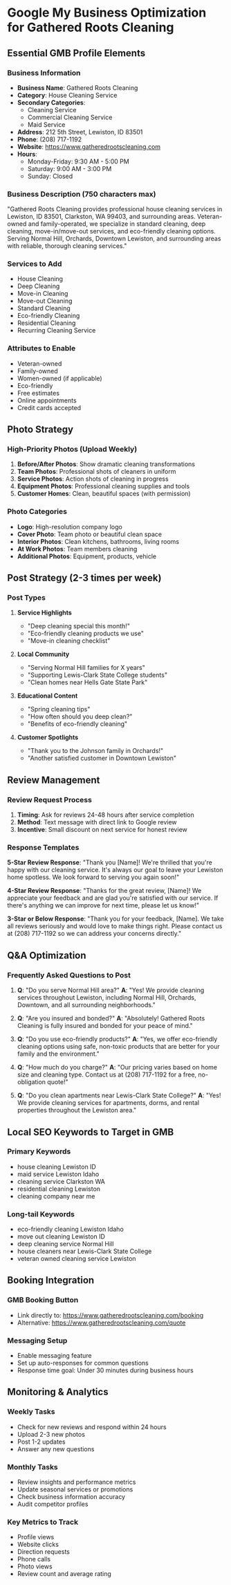 # Google My Business Optimization for Gathered Roots Cleaning

## Essential GMB Profile Elements

### Business Information

- **Business Name**: Gathered Roots Cleaning
- **Category**: House Cleaning Service
- **Secondary Categories**:
  - Cleaning Service
  - Commercial Cleaning Service
  - Maid Service
- **Address**: 212 5th Street, Lewiston, ID 83501
- **Phone**: (208) 717-1192
- **Website**: https://www.gatheredrootscleaning.com
- **Hours**:
  - Monday-Friday: 9:30 AM - 5:00 PM
  - Saturday: 9:00 AM - 3:00 PM
  - Sunday: Closed

### Business Description (750 characters max)

"Gathered Roots Cleaning provides professional house cleaning services in Lewiston, ID 83501, Clarkston, WA 99403, and surrounding areas. Veteran-owned and family-operated, we specialize in standard cleaning, deep cleaning, move-in/move-out services, and eco-friendly cleaning options. Serving Normal Hill, Orchards, Downtown Lewiston, and surrounding areas with reliable, thorough cleaning services."

### Services to Add

- House Cleaning
- Deep Cleaning
- Move-in Cleaning
- Move-out Cleaning
- Standard Cleaning
- Eco-friendly Cleaning
- Residential Cleaning
- Recurring Cleaning Service

### Attributes to Enable

- Veteran-owned
- Family-owned
- Women-owned (if applicable)
- Eco-friendly
- Free estimates
- Online appointments
- Credit cards accepted

## Photo Strategy

### High-Priority Photos (Upload Weekly)

1. **Before/After Photos**: Show dramatic cleaning transformations
2. **Team Photos**: Professional shots of cleaners in uniform
3. **Service Photos**: Action shots of cleaning in progress
4. **Equipment Photos**: Professional cleaning supplies and tools
5. **Customer Homes**: Clean, beautiful spaces (with permission)

### Photo Categories

- **Logo**: High-resolution company logo
- **Cover Photo**: Team photo or beautiful clean space
- **Interior Photos**: Clean kitchens, bathrooms, living rooms
- **At Work Photos**: Team members cleaning
- **Additional Photos**: Equipment, products, vehicle

## Post Strategy (2-3 times per week)

### Post Types

1. **Service Highlights**

   - "Deep cleaning special this month!"
   - "Eco-friendly cleaning products we use"
   - "Move-in cleaning checklist"

2. **Local Community**

   - "Serving Normal Hill families for X years"
   - "Supporting Lewis-Clark State College students"
   - "Clean homes near Hells Gate State Park"

3. **Educational Content**

   - "Spring cleaning tips"
   - "How often should you deep clean?"
   - "Benefits of eco-friendly cleaning"

4. **Customer Spotlights**
   - "Thank you to the Johnson family in Orchards!"
   - "Another satisfied customer in Downtown Lewiston"

## Review Management

### Review Request Process

1. **Timing**: Ask for reviews 24-48 hours after service completion
2. **Method**: Text message with direct link to Google review
3. **Incentive**: Small discount on next service for honest review

### Response Templates

**5-Star Review Response**:
"Thank you [Name]! We're thrilled that you're happy with our cleaning service. It's always our goal to leave your Lewiston home spotless. We look forward to serving you again soon!"

**4-Star Review Response**:
"Thanks for the great review, [Name]! We appreciate your feedback and are glad you're satisfied with our service. If there's anything we can improve for next time, please let us know!"

**3-Star or Below Response**:
"Thank you for your feedback, [Name]. We take all reviews seriously and would love to make things right. Please contact us at (208) 717-1192 so we can address your concerns directly."

## Q&A Optimization

### Frequently Asked Questions to Post

1. **Q**: "Do you serve Normal Hill area?"
   **A**: "Yes! We provide cleaning services throughout Lewiston, including Normal Hill, Orchards, Downtown, and all surrounding neighborhoods."

2. **Q**: "Are you insured and bonded?"
   **A**: "Absolutely! Gathered Roots Cleaning is fully insured and bonded for your peace of mind."

3. **Q**: "Do you use eco-friendly products?"
   **A**: "Yes, we offer eco-friendly cleaning options using safe, non-toxic products that are better for your family and the environment."

4. **Q**: "How much do you charge?"
   **A**: "Our pricing varies based on home size and cleaning type. Contact us at (208) 717-1192 for a free, no-obligation quote!"

5. **Q**: "Do you clean apartments near Lewis-Clark State College?"
   **A**: "Yes! We provide cleaning services for apartments, dorms, and rental properties throughout the Lewiston area."

## Local SEO Keywords to Target in GMB

### Primary Keywords

- house cleaning Lewiston ID
- maid service Lewiston Idaho
- cleaning service Clarkston WA
- residential cleaning Lewiston
- cleaning company near me

### Long-tail Keywords

- eco-friendly cleaning Lewiston Idaho
- move out cleaning Lewiston ID
- deep cleaning service Normal Hill
- house cleaners near Lewis-Clark State College
- veteran owned cleaning service Lewiston

## Booking Integration

### GMB Booking Button

- Link directly to: https://www.gatheredrootscleaning.com/booking
- Alternative: https://www.gatheredrootscleaning.com/quote

### Messaging Setup

- Enable messaging feature
- Set up auto-responses for common questions
- Response time goal: Under 30 minutes during business hours

## Monitoring & Analytics

### Weekly Tasks

- Check for new reviews and respond within 24 hours
- Upload 2-3 new photos
- Post 1-2 updates
- Answer any new questions

### Monthly Tasks

- Review insights and performance metrics
- Update seasonal services or promotions
- Check business information accuracy
- Audit competitor profiles

### Key Metrics to Track

- Profile views
- Website clicks
- Direction requests
- Phone calls
- Photo views
- Review count and average rating
